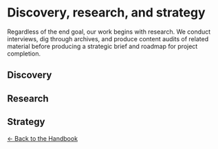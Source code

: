 # Discovery, research, and strategy

Regardless of the end goal, our work begins with research. We conduct interviews, dig through archives, and produce content audits of related material before producing a strategic brief and roadmap for project completion. 

## Discovery
## Research
## Strategy

[← Back to the Handbook](../README.md)